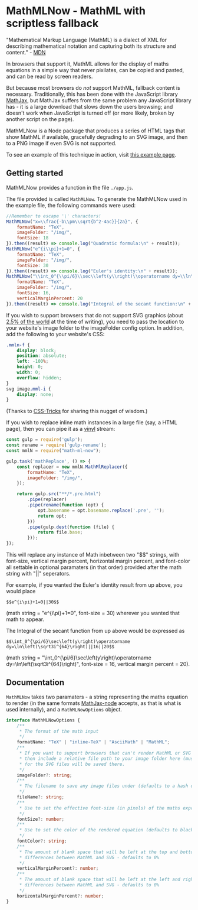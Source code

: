 ﻿# MathMLNow - MathML with scriptless fallback

"Mathematical Markup Language (MathML) is a dialect of XML for describing mathematical notation and capturing both its structure and content." - [MDN](https://developer.mozilla.org/en-US/docs/Web/MathML)

In browsers that support it, MathML allows for the display of maths equations in a simple way that never pixilates, can be copied and pasted, and can be read by screen readers.

But because most browsers do _not_ support MathML, fallback content is necessary. Traditionally, this has been done with the JavaScript library [MathJax](https://www.mathjax.org/), but MathJax suffers from the same problem any JavaScript library has - it is a large download that slows down the users browsing; and doesn't work when JavaScript is turned off (or more likely, broken by another script on the page).

MathMLNow is a Node package that produces a series of HTML tags that show MathML if available, gracefully degrading to an SVG image, and then to a PNG image if even SVG is not supported.

To see an example of this technique in action, visit [this example page](https://cdn.rawgit.com/Sora2455/MathMlNow/f785740a/example.html).

## Getting started

MathMLNow provides a function in the file `./app.js`.

The file provided is called `MathMLNow`. To generate the MathMLNow used in the example file, the following commands were used:

```JavaScript
//Remember to escape '\' characters!
MathMLNow("x=\\frac{-b\\pm\\sqrt{b^2-4ac}}{2a}", {
    formatName: "TeX",
    imageFolder: "/img/",
    fontSize: 18
}).then((result) => console.log("Quadratic formula:\n" + result));
MathMLNow("e^{i\\pi}+1=0", {
    formatName: "TeX",
    imageFolder: "/img/",
    fontSize: 30
}).then((result) => console.log("Euler's identity:\n" + result));
MathMLNow("\\int_0^{\\pi/6}\\sec\\left(y\\right)\\operatorname dy=\\ln\\left(\\sqrt3i^{64}\\right)", {
    formatName: "TeX",
    imageFolder: "/img/",
    fontSize: 16,
    verticalMarginPercent: 20
}).then((result) => console.log("Integral of the secant function:\n" + result));
```

If you wish to support browsers that do not support SVG graphics (about [2.5% of the world](https://caniuse.com/#feat=svg-html5) at the time of writing), you need to pass the location to your website's image folder to the imageFolder config option.
In addition, add the following to your website's CSS:

```CSS
.mmln-f {
	display: block;
	position: absolute;
	left: -100%;
	height: 0;
	width: 0;
	overflow: hidden;
}
svg image.mml-i {
	display: none;
}
```

(Thanks to [CSS-Tricks](https://css-tricks.com/a-complete-guide-to-svg-fallbacks/) for sharing this nugget of wisdom.)

If you wish to replace inline math instances in a large file (say, a HTML page), then you can pipe it as a [vinyl](https://github.com/gulpjs/vinyl) stream:

```JavaScript
const gulp = require('gulp');
const rename = require('gulp-rename');
const mmlN = require("math-ml-now");

gulp.task('mathReplace', () => {
	const replacer = new mmlN.MathMlReplacer({
		formatName: "TeX",
		imageFolder: "/img/",
	});

	return gulp.src("**/*.pre.html")
		.pipe(replacer)
		.pipe(rename(function (opt) {
			opt.basename = opt.basename.replace('.pre', '');
			return opt;
		}))
		.pipe(gulp.dest(function (file) {
			return file.base;
		}));
});
```

This will replace any instance of Math inbetween two "$$" strings, with font-size, vertical margin percent, horizontal margin percent, and font-color all settable in optional paramaters (in that order) provided after the math string with "||" seperators.

For example, if you wanted the Euler's identity result from up above, you would place

`$$e^{i\pi}+1=0||30$$`

(math string = "e^{i\pi}+1=0", font-size = 30) wherever you wanted that math to appear.

The Integral of the secant function from up above would be expressed as

`$$\int_0^{\pi/6}\sec\left(y\right)\operatorname dy=\ln\left(\sqrt3i^{64}\right)||16||20$$`

(math string = "\int_0^{\pi/6}\sec\left(y\right)\operatorname dy=\ln\left(\sqrt3i^{64}\right)", font-size = 16, vertical margin percent = 20).

## Documentation

`MathMLNow` takes two paramaters - a string representing the maths equation to render (in the same formats [MathJax-node](https://github.com/mathjax/MathJax-node) accepts, as that is what is used internally), and a `MathMLNowOptions` object.

```TypeScript
interface MathMLNowOptions {
    /**
     * The format of the math input
     */
    formatName: "TeX" | "inline-TeX" | "AsciiMath" | "MathML";
    /**
     * If you want to support browsers that can't render MathML or SVG (generally IE8 and below)
     * then include a relative file path to your image folder here (must end in a '/'!). PNG fallbacks
     * for the SVG files will be saved there.
     */
    imageFolder?: string;
    /**
     * The filename to save any image files under (defaults to a hash of the math input)
     */
    fileName?: string;
    /**
     * Use to set the effective font-size (in pixels) of the maths expression (defaults to 18)
     */
    fontSize?: number;
    /**
     * Use to set the color of the rendered equation (defaults to black). Accepts #rgb, #rrggbb or HTML color names
     */
    fontColor?: string;
    /**
     * The amount of blank space that will be left at the top and bottom of the equation to account for
     * differences between MathML and SVG - defaults to 0%
     */
    verticalMarginPercent?: number;
    /**
     * The amount of blank space that will be left at the left and right of the equation to account for
     * differences between MathML and SVG - defaults to 0%
     */
    horizontalMarginPercent?: number;
}
```